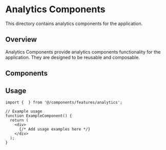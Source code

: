 # Analytics Components

This directory contains analytics components for the application.

## Overview

Analytics Components provide analytics components functionality for the application. They are designed to be reusable and composable.

## Components



## Usage

```tsx
import {  } from '@/components/features/analytics';

// Example usage
function ExampleComponent() {
  return (
    <div>
      {/* Add usage examples here */}
    </div>
  );
}
```
